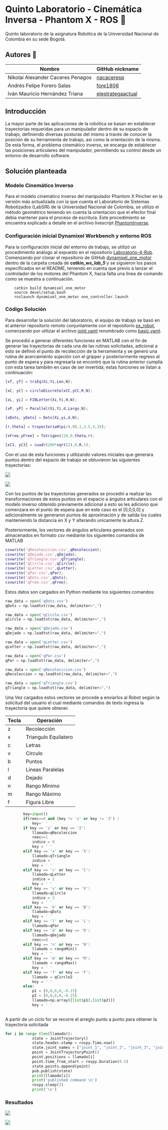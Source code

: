 # Quinto Laboratorio - Cinemática Inversa - Phantom X - ROS :robot: 
 
Quinto laboratorio de la asignatura Robótica de la Universidad Nacional de Colombia en su sede Bogotá. 
 
## Autores :busts_in_silhouette: 
 
|               Nombre               |GitHub nickname| 
|------------------------------------|---------------| 
|  Nikolai Alexander Caceres Penagos |[nacaceresp](https://github.com/nacaceresp)| 
|     Andrés Felipe Forero Salas     |[fore1806](https://github.com/fore1806)| 
|  Iván Mauricio Hernández Triana    |[elestrategaactual](https://github.com/elestrategaactual)|

## Introducción

La mayor parte de las aplicaciones de la robótica se basan en establecer trayectorias requeridas para un manipulador dentro de su espacio de trabajo, definiendo diversas posturas del mismo a través de conocer la posición de su herramienta de trabajo, asi como la orientación de la misma. De esta forma, el problema cinemático inverso, se encarga de establecer las posiciones articulares del manipulador, permitiendo su control desde un entorno de desarrollo software.

## Solución planteada

### Modelo Cinemático Inverso

Para el módelo cinemático inverso del manipulador Phantom X Pincher en la versión más actualizada con la que cuenta el Laboratorio de Sistemas Robotizados (LabSIR) de la Universidad Nacional de Colombia, se utilizo el método geométrico teniendo en cuenta la orientacion que el efector final debia mantener para el proceso de escritura. Este procedimiento se encuentra explicado a detalle en el archivo livescript [PhantomInverse](https://github.com/fore1806/Laboratorio-5-Rob/blob/master/MATLAB/PhantomInverse.mlx).

### Configuración inicial Dynamixel Workbench y entorno ROS

Para la configuración inicial del entorno de trabajo, se utilizó un procedimiento análogo al expuesto en el repositorio [Laboratorio-4-Rob](https://github.com/fore1806/Laboratorio-4-Rob.git). Comenzando por clonar el repositorio de GitHub [dynamixel_one_motor](https://github.com/fegonzalez7/dynamixel_one_motor.git) dentro de la carpeta creada de ***catkin_ws_lab_5*** y se siguieron los pasos especificados en el README, teniendo en cuenta que previo a lanzar el controlador de los motores del Phantom X, hacia falta una línea de comando como se muestra a continuación.

```
    catkin build dynamixel_one_motor
    source devel/setup.bash
    roslaunch dynamixel_one_motor one_controller.launch
```

### Código Solución

Para desarrollar la solución del laboratorio, el equipo de trabajo se basó en el anterior repositorio remoto conjuntamente con el repositorio [px_robot](https://github.com/felipeg17/px_robot.git), comenzando por utilizar el archivo [joint.yaml](https://github.com/felipeg17/px_robot/blob/master/config/joints.yaml) renombrado como [basic.yaml](https://github.com/fore1806/Laboratorio-5-Rob/blob/master/catkin_ws_Lab_5/src/dynamixel_one_motor/config/basic.yaml).

Se procedió a generar diferentes funciones en MATLAB con el fin de generar las trayectorias de cada una de las rutinas solicitadas, adicional a esto se definió el punto de recolección de la herramienta y se generó una rutina de acercamiento sujeción con el gripper y posteriormente regreso al punto de espera y para regresarla se encontró que la rutina anterior cumplía con esta tarea también en caso de ser invertida; estas funciones se listan a continuación:
```MATLAB
[xT, yT] = triEq(Xi,Yi,Len,N);

[xC, yC] = circleDiscrete(xCC,yCC,R,N);

[xL, yL] = FINLetter(Xi,Yi,H,N);

[xP, yP] = Parallel(Xi,Yi,d,Largo,N);

[xDots, yDots] = Dots(Xi,yi,d,N);

[r,theta] = trayectoria0(pi/4,80,1,3.5,4,35);

[xFree,yFree] = Totrigen(220,0,theta,r);

[xC3, yC3] = cuadr(200*sqrt(2),0,R,5);

```
Con el uso de esta funciones y utilizando valores iniciales que generara puntos dentro del espacio de trabajo se obtuvieron las siguientes trayectorias:


![](https://github.com/fore1806/Laboratorio-5-Rob/blob/master/DIAGRAMAS-FOTOS/Trayectorias1.png)

![](https://github.com/fore1806/Laboratorio-5-Rob/blob/master/DIAGRAMAS-FOTOS/Trayectoria%20Libre.jpeg) 

Con los puntos de las trayectorias generados se procedió a realizar las transformaciones de estos puntos en el espacio a ángulos articulares con el modelo inverso obtenido previamente adicional a esto se les adiciono que comenzara en el punto de espera que en este caso es el [0,0,0,0] y adicionalmente se generaron puntos de aproximación y de salida los cuales manteniendo la distancia en X y Y alterando unicamente la altura Z.

Posteriormente, los vectores de ángulos articulares generados son almacenados en formato csv mediante los siguientes comandos de MATLAB
```MATLAB
csvwrite('qRecolecccion.csv',qRecoleccion);
csvwrite('qDejado.csv',qDejado);
csvwrite('qTriangle.csv',qTriangle);
csvwrite('qCircle.csv',qCircle);
csvwrite('qLetter.csv',qLetter);
csvwrite('qPar.csv',qPar);
csvwrite('qDots.csv',qDots);
csvwrite('qFree.csv',qFree);
```
Estos datos son cargados en Python mediante los siguientes comandos:
```python
raw_data = open('qDots.csv')
qDots = np.loadtxt(raw_data, delimiter=",")

raw_data = open('qCircle.csv')
qCircle = np.loadtxt(raw_data, delimiter=",")

raw_data = open('qDejado.csv')
qDejado = np.loadtxt(raw_data, delimiter=",")

raw_data = open('qLetter.csv')
qLetter = np.loadtxt(raw_data, delimiter=",")

raw_data = open('qPar.csv')
qPar = np.loadtxt(raw_data, delimiter=",")

raw_data = open('qRecolecccion.csv')
qRecoleccion = np.loadtxt(raw_data, delimiter=",")

raw_data = open('qTriangle.csv')
qTriangle = np.loadtxt(raw_data, delimiter=",")
```

Una Vez cargados estos vectores se procede a enviarlos al Robot según la solicitud del usuario el cual mediante comandos de texto ingresa la trayectoria que quiere obtener.

| Tecla | Operación                        |
| -- | -- |
|z    | Recolección                      |
|x    | Triangulo  Equilatero            |
|c    | Letras                           |
|v    | Circulo                          |
|b    | Puntos                           |
|l    | Lineas Paralelas                 |
|d    | Dejado                           |
|n    | Rango Minimo                     |
|m    | Rango Máximo                     |
|f    | Figura Libre                     |


```python
        key=input()
        if(reec==0 and (key != 'z' or key != 'Z') :
            key=' '
        if key == 'z' or key == 'Z':
            llamado=qRecoleccion
            reec==1
            indice = 0
            key = ' '
        elif key == 'x' or key == 'X':
            llamado=qTriangle
            indice = 
            key = ' '
        elif key == 'c' or key == 'C':
            llamado=qLetter
            indice = 2
            key = ' '
        elif key == 'v' or key == 'V':
            llamado=qCircle
            indice = 3
            key = ' '
        elif key == 'b' or key == 'B':
            llamado=qDots
            key = ' '
        elif key == 'l' or key == 'L':
            llamado=qPar
        elif key == 'd' or key == 'D':
            llamado=qDejado
            reec==0
        elif key == 'n' or key == 'N':
            llamado = rangoMin()
            key = ' '
        elif key == 'm' or key == 'M':
            llamado = rangoMax()
            key = ' '
        elif key == 'f' or key == 'F':
            llamado = qCircle2
            key = ' '
        else:
            p1 = [0,0,0,0,-0.15]
            p2 = [0,0,0,0,-0.15]
            llamado=np.array([list(p1),list(p2)])
            key = ' '
       
```
A partir de un ciclo for se recorre el arreglo punto a punto para obtener la trayectoria solicitada
```python
for i in range (len(llamado)):
            state = JointTrajectory()
            state.header.stamp = rospy.Time.now()
            state.joint_names = ["joint_1", "joint_2", "joint_3", "joint_4", "joint_5"]
            point = JointTrajectoryPoint()
            point.positions = llamado[i]
            point.time_from_start = rospy.Duration(0.5)
            state.points.append(point)
            pub.publish(state)
            print(llamado[i])
            print('published command \n')
            rospy.sleep(3)
            print('\n')
```

### Resultados
![](https://github.com/fore1806/Laboratorio-5-Rob/blob/master/DIAGRAMAS-FOTOS/Resultado%20rutinas.jpeg) 




![](https://github.com/fore1806/Laboratorio-5-Rob/blob/master/DIAGRAMAS-FOTOS/Resultado%20figura%20libre.jpeg) 
